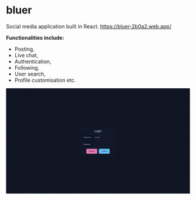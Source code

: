 

# bluer

Social media application built in React.
https://bluer-2b0a2.web.app/

**Functionalities include:** 
- Posting, 
- Live chat, 
- Authentication,
- Following, 
 - User search, 
 - Profile customisation etc.

![](demo.gif)
